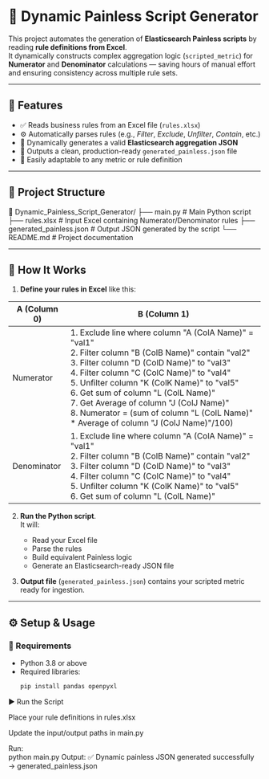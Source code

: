 # 🧠 Dynamic Painless Script Generator

This project automates the generation of **Elasticsearch Painless scripts** by reading **rule definitions from Excel**.  
It dynamically constructs complex aggregation logic (`scripted_metric`) for **Numerator** and **Denominator** calculations — saving hours of manual effort and ensuring consistency across multiple rule sets.

---

## 🚀 Features

- ✅ Reads business rules from an Excel file (`rules.xlsx`)
- ⚙️ Automatically parses rules (e.g., *Filter*, *Exclude*, *Unfilter*, *Contain*, etc.)
- 🔄 Dynamically generates a valid **Elasticsearch aggregation JSON**
- 📄 Outputs a clean, production-ready `generated_painless.json` file
- 🧩 Easily adaptable to any metric or rule definition

---

## 📂 Project Structure

📁 Dynamic_Painless_Script_Generator/
├── main.py # Main Python script
├── rules.xlsx # Input Excel containing Numerator/Denominator rules
├── generated_painless.json # Output JSON generated by the script
└── README.md # Project documentation


---

## 📘 How It Works

1. **Define your rules in Excel** like this:

| A (Column 0) | B (Column 1) |
|---------------|--------------|
| Numerator | 1. Exclude line where column "A (ColA Name)" = "val1"<br>2. Filter column "B (ColB Name)" contain "val2"<br>3. Filter column "D (ColD Name)" to "val3"<br>4. Filter column "C (ColC Name)" to "val4"<br>5. Unfilter column "K (ColK Name)" to "val5"<br>6. Get sum of column "L (ColL Name)"<br>7. Get Average of column "J (ColJ Name)"<br>8. Numerator = (sum of column "L (ColL Name)" * Average of column "J (ColJ Name)"/100) |
| Denominator | 1. Exclude line where column "A (ColA Name)" = "val1"<br>2. Filter column "B (ColB Name)" contain "val2"<br>3. Filter column "D (ColD Name)" to "val3"<br>4. Filter column "C (ColC Name)" to "val4"<br>5. Unfilter column "K (ColK Name)" to "val5"<br>6. Get sum of column "L (ColL Name)" |

2. **Run the Python script**.  
   It will:
   - Read your Excel file  
   - Parse the rules  
   - Build equivalent Painless logic  
   - Generate an Elasticsearch-ready JSON file

3. **Output file** (`generated_painless.json`) contains your scripted metric ready for ingestion.

---

## ⚙️ Setup & Usage

### 🔧 Requirements
- Python 3.8 or above  
- Required libraries:
  ```bash
  pip install pandas openpyxl
▶️ Run the Script

Place your rule definitions in rules.xlsx

Update the input/output paths in main.py

Run:  
python main.py
Output:
✅ Dynamic painless JSON generated successfully → generated_painless.json
